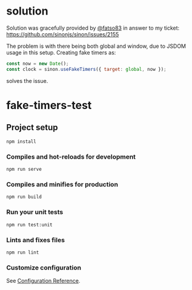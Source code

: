 # solution

Solution was gracefully provided by [@fatso83](https://github.com/fatso83) in answer to my ticket: https://github.com/sinonjs/sinon/issues/2155

The problem is with there being both global and window, due to JSDOM usage in this setup. Creating fake timers as:
```js
const now = new Date();
const clock = sinon.useFakeTimers({ target: global, now });
```
solves the issue.


# fake-timers-test

## Project setup
```
npm install
```

### Compiles and hot-reloads for development
```
npm run serve
```

### Compiles and minifies for production
```
npm run build
```

### Run your unit tests
```
npm run test:unit
```

### Lints and fixes files
```
npm run lint
```

### Customize configuration
See [Configuration Reference](https://cli.vuejs.org/config/).
